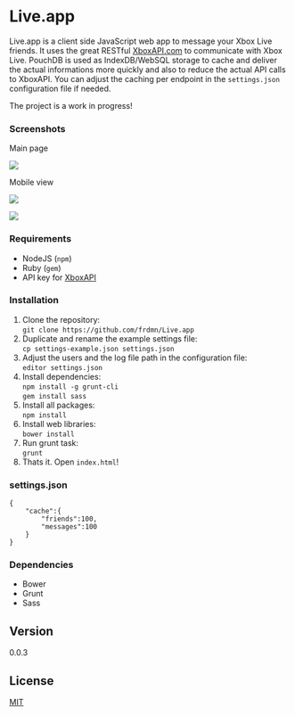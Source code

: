Live.app
========

Live.app is a client side JavaScript web app to message your Xbox Live friends. It uses the great RESTful [XboxAPI.com](https://xboxapi.com/) to communicate with Xbox Live. PouchDB is used as IndexDB/WebSQL storage to cache and deliver the actual informations more quickly and also to reduce the actual API calls to XboxAPI. You can adjust the caching per endpoint in the `settings.json` configuration file if needed.

The project is a work in progress!

### Screenshots

Main page

![](http://up.frd.mn/yMVqV.png)

Mobile view

![](http://up.frd.mn/DS40B.png)

![](http://up.frd.mn/YGywR.png)

### Requirements

* NodeJS (`npm`)
* Ruby (`gem`)
* API key for [XboxAPI](https://xboxapi.com/documentation)

### Installation

1. Clone the repository:  
  `git clone https://github.com/frdmn/Live.app`
2. Duplicate and rename the example settings file:  
  `cp settings-example.json settings.json`  
3. Adjust the users and the log file path in the configuration file:  
  `editor settings.json`
4. Install dependencies:  
  `npm install -g grunt-cli`  
  `gem install sass`  
5. Install all packages:  
  `npm install`
6. Install web libraries:  
  `bower install`
7. Run grunt task:  
  `grunt`
8. Thats it. Open `index.html`!

### settings.json

    {
        "cache":{
            "friends":100,
            "messages":100
        }
    }

### Dependencies

* Bower
* Grunt
* Sass

## Version

0.0.3

## License

[MIT](LICENSE)
